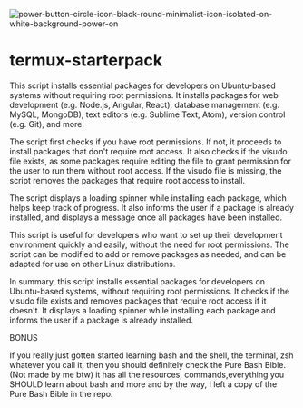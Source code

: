 ![power-button-circle-icon-black-round-minimalist-icon-isolated-on-white-background-power-on](https://user-images.githubusercontent.com/100489181/235271206-69f3aeff-9b17-456b-8fe9-df837423b076.jpg)
# termux-starterpack
This script installs essential packages for developers on Ubuntu-based systems without requiring root permissions. It installs packages for web development (e.g. Node.js, Angular, React), database management (e.g. MySQL, MongoDB), text editors (e.g. Sublime Text, Atom), version control (e.g. Git), and more.

The script first checks if you have root permissions. If not, it proceeds to install packages that don't require root access. It also checks if the visudo file exists, as some packages require editing the file to grant permission for the user to run them without root access. If the visudo file is missing, the script removes the packages that require root access to install.

The script displays a loading spinner while installing each package, which helps keep track of progress. It also informs the user if a package is already installed, and displays a message once all packages have been installed.

This script is useful for developers who want to set up their development environment quickly and easily, without the need for root permissions. The script can be modified to add or remove packages as needed, and can be adapted for use on other Linux distributions.

In summary, this script installs essential packages for developers on Ubuntu-based systems, without requiring root permissions. It checks if the visudo file exists and removes packages that require root access if it doesn't. It displays a loading spinner while installing each package and informs the user if a package is already 
installed.
            
                
BONUS


If you really just gotten started learning bash and the shell, the terminal, zsh
whatever you call it, then you should definitely check the Pure Bash Bible. (Not made by me btw)
it has all the resources, commands,everything you SHOULD learn about bash and more
and by the way, I left a copy of the Pure Bash Bible in the repo.


